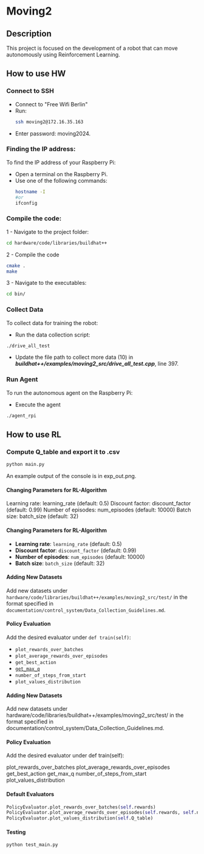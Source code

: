 # Moving2

## Description
This project is focused on the development of a robot that can move autonomously using Reinforcement Learning.

## How to use HW 

### Connect to SSH
  - Connect to "Free Wifi Berlin"
  - Run:
    ```bash
    ssh moving2@172.16.35.163
    ```
  - Enter password: moving2024.

### Finding the IP address:
To find the IP address of your Raspberry Pi:
- Open a terminal on the Raspberry Pi.
- Use one of the following commands:
  ```bash
  hostname -I
  #or
  ifconfig
  ```
  
### Compile the code:
1 - Navigate to the project folder:
  ```bash
  cd hardware/code/libraries/buildhat++
  ```
2 - Compile the code   
  ```bash
  cmake .
  make
  ```
3 - Navigate to the executables:    
   ```bash
   cd bin/
   ```

### Collect Data
To collect data for training the robot:
- Run the data collection script:
```bash
./drive_all_test
```
  
- Update the file path to collect more data (10) in
  ***buildhat++/examples/moving2_src/drive_all_test.cpp***, line 397.
  
    
### Run Agent
To run the autonomous agent on the Raspberry Pi:
- Execute the agent
```bash
./agent_rpi
```

## How to use RL

### Compute Q_table and export it to .csv
```bash
python main.py
```
An example output of the console is in exp_out.png.

#### Changing Parameters for RL-Algorithm
Learning rate: learning_rate (default: 0.5)
Discount factor: discount_factor (default: 0.99)
Number of episodes: num_episodes (default: 10000)
Batch size: batch_size (default: 32)

#### Changing Parameters for RL-Algorithm
- **Learning rate**: `learning_rate` (default: 0.5)
- **Discount factor**: `discount_factor` (default: 0.99)
- **Number of episodes**: `num_episodes` (default: 10000)
- **Batch size**: `batch_size` (default: 32)

#### Adding New Datasets
Add new datasets under `hardware/code/libraries/buildhat++/examples/moving2_src/test/` in the format specified in `documentation/control_system/Data_Collection_Guidelines.md`.

#### Policy Evaluation
Add the desired evaluator under `def train(self)`:
- `plot_rewards_over_batches`
- `plot_average_rewards_over_episodes`
- `get_best_action`
- [`get_max_q`](command:_github.copilot.openSymbolFromReferences?%5B%7B%22%24mid%22%3A1%2C%22path%22%3A%22%2Fhome%2Fyessmine%2FStudies%2F6Semester%2FProject%2FMoving2%2Frl%2Fmain%2Fpolicy_evaluator.py%22%2C%22scheme%22%3A%22file%22%7D%2C%7B%22line%22%3A38%2C%22character%22%3A8%7D%5D "policy_evaluator.py")
- `number_of_steps_from_start`
- `plot_values_distribution`

#### Adding New Datasets
Add new datasets under hardware/code/libraries/buildhat++/examples/moving2_src/test/ in the format specified in documentation/control_system/Data_Collection_Guidelines.md.

#### Policy Evaluation
Add the desired evaluator under def train(self):

plot_rewards_over_batches
plot_average_rewards_over_episodes
get_best_action
get_max_q
number_of_steps_from_start
plot_values_distribution

#### Default Evaluators
```python
PolicyEvaluator.plot_rewards_over_batches(self.rewards)
PolicyEvaluator.plot_average_rewards_over_episodes(self.rewards, self.num_episodes)
PolicyEvaluator.plot_values_distribution(self.Q_table)
```
#### Testing
```bash
python test_main.py
```
